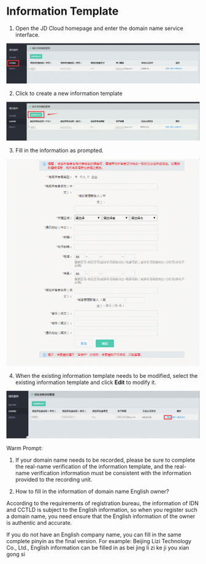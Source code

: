 # Information Template

1. Open the JD Cloud homepage and enter the domain name service interface.

![image](https://github.com/jdcloudcom/cn/blob/edit/documentation/Domain-Name-&-License/Image-Domain/moban1.png)

2. Click to create a new information template

![image](https://github.com/jdcloudcom/cn/blob/edit/documentation/Domain-Name-&-License/Image-Domain/moban2.png)

3. Fill in the information as prompted.

![image](https://github.com/jdcloudcom/cn/blob/edit/documentation/Domain-Name-&-License/Image-Domain/moban3.png)
 
4. When the existing information template needs to be modified, select the existing information template and click **Edit** to modify it.

![image](https://github.com/jdcloudcom/cn/blob/edit/documentation/Domain-Name-&-License/Image-Domain/moban4.png)


Warm Prompt:

1. If your domain name needs to be recorded, please be sure to complete the real-name verification of the information template, and the real-name verification information must be consistent with the information provided to the recording unit.

2. How to fill in the information of domain name English owner?

According to the requirements of registration bureau, the information of IDN and CCTLD is subject to the English information, so when you register such a domain name, you need ensure that the English information of the owner is authentic and accurate.

If you do not have an English company name, you can fill in the same complete pinyin as the final version. For example: Beijing Lizi Technology Co., Ltd., English information can be filled in as bei jing li zi ke ji you xian gong si


